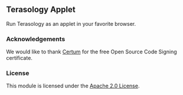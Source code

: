 ## Terasology Applet

Run Terasology as an applet in your favorite browser.



### Acknowledgements

We would like to thank [Certum](http://www.certum.eu) for the free Open Source Code Signing certificate.
	


### License

This module is licensed under the [Apache 2.0 License](http://www.apache.org/licenses/LICENSE-2.0.html).
